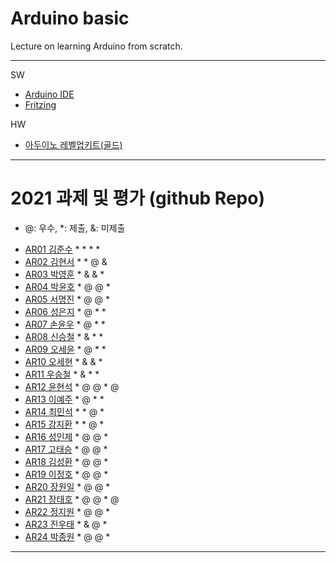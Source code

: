 # Arduino basic
Lecture on learning Arduino from scratch.


---

SW

- [Arduino IDE](https://www.arduino.cc/)
- [Fritzing](http://fritzing.org/download/)

HW

- [아두이노 레벨업키트(골드)](https://www.devicemart.co.kr/goods/view?no=12170416)

---

# 2021 과제 및 평가 (github Repo)
* @: 우수, *: 제출, &: 미제출

- [AR01 김준수](https://github.com/96wnstn/AR01) * * * *
- [AR02 김현서](https://github.com/HyunSeo0928/ar02) * * @ &
- [AR03 박영훈](https://github.com/hunypark/ar03) * & & *
- [AR04 박윤호](https://github.com/yoonho0624/ar04) * @ @ *
- [AR05 서명진](https://github.com/smj3343/ar05) * @ @ *
- [AR06 성은지](https://github.com/eun-jiii/ar06) * @ * *
- [AR07 손윤우](https://github.com/yunuu/AR07) * @ * *
- [AR08 신승철](https://github.com/kdkh96/AR08) * & * *
- [AR09 오세윤](https://github.com/chilledlife/ar09) * @ * *
- [AR10 오세현](https://github.com/Ohsaehyeon/AR10) * & & *
- [AR11 우승철](https://github.com/woo-seung-cheol/ar11) * & * *
- [AR12 윤현석](https://github.com/yhs11116/AR12) * @ @ * @
- [AR13 이예주](https://github.com/JJangyeJJangju/ar13) * @ * *
- [AR14 최민석](https://github.com/cmsinje/AR14) * * @ *
- [AR15 강지환](https://github.com/qkqh9635/ar15) * * @ *
- [AR16 성인제](https://github.com/nsa32300/ar16) * @ @ *
- [AR17 고태승](https://github.com/xotmddlsp2/AR17/) * @ @ *
- [AR18 김성환](https://github.com/Seong-Hwan99/AR-18) * @ @ *
- [AR19 이정호](https://github.com/LOLMGs/AR19) * @ @ *
- [AR20 장원일](https://github.com/jangeleven/AR20) * @ @ *
- [AR21 장태호](https://github.com/HINEET/AR21) * @ @ * @
- [AR22 정지원](https://github.com/lalalalalra/AR22) * @ @ *
- [AR23 진우태](https://github.com/Wjkdj/AR23) * & @ *
- [AR24 박종원](https://github.com/monegit/arduino-prj) * @ @ *

---




